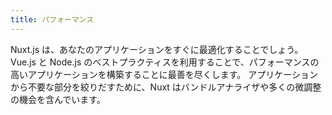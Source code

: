 ```yaml
---
title: パフォーマンス
---
```

Nuxt.js は、あなたのアプリケーションをすぐに最適化することでしょう。
Vue.js と Node.js のベストプラクティスを利用することで、パフォーマンスの高いアプリケーションを構築することに最善を尽くします。
アプリケーションから不要な部分を絞りだすために、Nuxt はバンドルアナライザや多くの微調整の機会を含んでいます。
